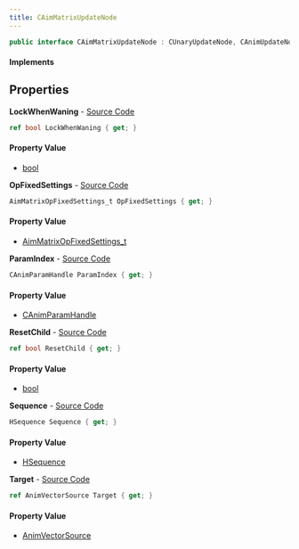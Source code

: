 ```yaml
---
title: CAimMatrixUpdateNode
---
```


```csharp
public interface CAimMatrixUpdateNode : CUnaryUpdateNode, CAnimUpdateNodeBase, ISchemaClass<CAnimUpdateNodeBase>, ISchemaClass<CUnaryUpdateNode>, ISchemaClass<CAimMatrixUpdateNode>, ISchemaField, ISchemaClass, INativeHandle
```

#### Implements

## Properties

**LockWhenWaning** - [Source Code](https://github.com/swiftly-solution/swiftlys2/blob/master/managed/src/SwiftlyS2.Generated/Schemas/Interfaces/CAimMatrixUpdateNode.cs#L26)

```csharp
ref bool LockWhenWaning { get; }
```

#### Property Value

- [bool](https://learn.microsoft.com/dotnet/api/system.boolean)

**OpFixedSettings** - [Source Code](https://github.com/swiftly-solution/swiftlys2/blob/master/managed/src/SwiftlyS2.Generated/Schemas/Interfaces/CAimMatrixUpdateNode.cs#L16)

```csharp
AimMatrixOpFixedSettings_t OpFixedSettings { get; }
```

#### Property Value

- [AimMatrixOpFixedSettings_t](/docs/api/shared/schemadefinitions/aimmatrixopfixedsettings_t)

**ParamIndex** - [Source Code](https://github.com/swiftly-solution/swiftlys2/blob/master/managed/src/SwiftlyS2.Generated/Schemas/Interfaces/CAimMatrixUpdateNode.cs#L20)

```csharp
CAnimParamHandle ParamIndex { get; }
```

#### Property Value

- [CAnimParamHandle](/docs/api/shared/schemadefinitions/canimparamhandle)

**ResetChild** - [Source Code](https://github.com/swiftly-solution/swiftlys2/blob/master/managed/src/SwiftlyS2.Generated/Schemas/Interfaces/CAimMatrixUpdateNode.cs#L24)

```csharp
ref bool ResetChild { get; }
```

#### Property Value

- [bool](https://learn.microsoft.com/dotnet/api/system.boolean)

**Sequence** - [Source Code](https://github.com/swiftly-solution/swiftlys2/blob/master/managed/src/SwiftlyS2.Generated/Schemas/Interfaces/CAimMatrixUpdateNode.cs#L22)

```csharp
HSequence Sequence { get; }
```

#### Property Value

- [HSequence](/docs/api/shared/schemadefinitions/hsequence)

**Target** - [Source Code](https://github.com/swiftly-solution/swiftlys2/blob/master/managed/src/SwiftlyS2.Generated/Schemas/Interfaces/CAimMatrixUpdateNode.cs#L18)

```csharp
ref AnimVectorSource Target { get; }
```

#### Property Value

- [AnimVectorSource](/docs/api/shared/schemadefinitions/animvectorsource)

